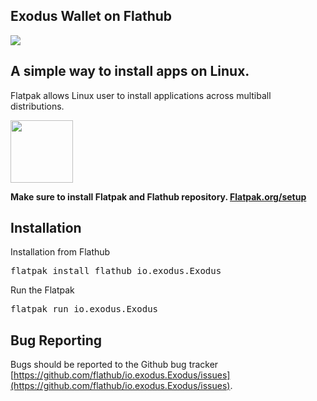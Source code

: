 ## Exodus Wallet on Flathub
[<img src="https://www.exodus.io/desktop/img/portfolio-lsize.png" >](https://www.exodus.io/)


## A simple way to install apps on Linux.
Flatpak allows Linux user to install applications across multiball distributions.

[<img src="https://flathub.org/assets/badges/flathub-badge-en.png" height="100">](https://flathub.org/apps/details/io.exodus.Exodus)

**Make sure to install Flatpak and Flathub repository. [Flatpak.org/setup](https://flatpak.org/setup/)**

## Installation


Installation from Flathub
<pre>flatpak install flathub io.exodus.Exodus</pre>

Run the Flatpak
<pre>flatpak run io.exodus.Exodus</pre>


## Bug Reporting

Bugs should be reported to the Github bug tracker [https://github.com/flathub/io.exodus.Exodus/issues](https://github.com/flathub/io.exodus.Exodus/issues).
